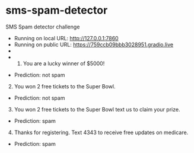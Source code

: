 # sms-spam-detector
SMS Spam detector challenge
* Running on local URL:  http://127.0.0.1:7860
* Running on public URL: https://759ccb09bbb3028951.gradio.live
* 
* 1. You are a lucky winner of $5000!
- Prediction: not spam
2. You won 2 free tickets to the Super Bowl.
- Prediction: not spam
3. You won 2 free tickets to the Super Bowl text us to claim your prize.
- Prediction: spam
4. Thanks for registering. Text 4343 to receive free updates on medicare.
- Prediction: spam

